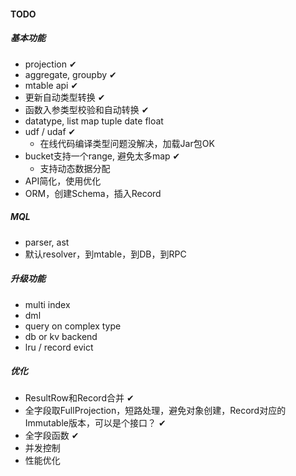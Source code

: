 #### TODO

##### 基本功能
* projection ✔
* aggregate, groupby ✔
* mtable api ✔
* 更新自动类型转换 ✔
* 函数入参类型校验和自动转换 ✔  
* datatype, list map tuple date float
* udf / udaf ✔
  - 在线代码编译类型问题没解决，加载Jar包OK 
* bucket支持一个range, 避免太多map ✔ 
  - 支持动态数据分配
* API简化，使用优化
* ORM，创建Schema，插入Record

##### MQL
* parser, ast
* 默认resolver，到mtable，到DB，到RPC

##### 升级功能
* multi index
* dml
* query on complex type
* db or kv backend
* lru / record evict

##### 优化
* ResultRow和Record合并 ✔ 
* 全字段取FullProjection，短路处理，避免对象创建，Record对应的Immutable版本，可以是个接口？ ✔
* 全字段函数 ✔ 
* 并发控制
* 性能优化
